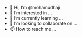 - 👋 Hi, I’m @mohamudhaji
- 👀 I’m interested in ...
- 🌱 I’m currently learning ...
- 💞️ I’m looking to collaborate on ...
- 📫 How to reach me ...

<!---
mohamudhaji/mohamudhaji is a ✨ special ✨ repository because its `README.md` (this file) appears on your GitHub profile.
You can click the Preview link to take a look at your changes.
--->
